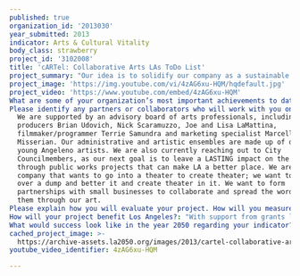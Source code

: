 ```yaml
---
published: true
organization_id: '2013030'
year_submitted: 2013
indicator: Arts & Cultural Vitality
body_class: strawberry
project_id: '3102008'
title: 'cARTel: Collaborative Arts LAs ToDo List'
project_summary: "Our idea is to solidify our company as a sustainable arts organization whose focus is on emerging arts professionals. We believe that in LA, there are two types of arts events: the heavily funded, well attended, and smoothly run event geared towards established artists and celebrities; and the unsupported, sparsely attended, poorly managed event for emerging artists. Our mission bridges the two: creating artistic opportunities for thrilling and boundary-pushing artists that will allow them to create on a bigger, better supported level. Now is the time for us to take the next step in our mission. Each year, we engage hundreds of artists, creators and collaborators - and in order to fully invest in artist and art administrators potential, we need the funding to be able to support them on a monetary level. \r\n\r\nBut first, a little bit about us: cARTel’s attracts those not interested solely in performing or watching, but rather in sharing the experience of art with one another. Since 2007, we have produced 22 theatrical productions, 6 music and film festivals, several one-day events such as poetry readings and collaborative mixers, and 2 installation art shows featuring the work of over 2000 multimedia LA area artists. Our work has been covered by the LA Times, NBCLA, Huffington Post, LAist, LA Weekly, The Examiner, and countless blogs and digital hubs. Our Artistic Director, Negin Singh, was featured on the White House blog, “Winning the Future: Obama and Young Americans” and was named one of the top 20 Indian-American Entrepreneurs for 2012 in India Currents Magazine. Our company values include:\r\n\r\n-Affordability and accessibility. If we can’t afford the price of a ticket, we don’t put it on. \r\n-We only produce original work by daring artists and promote collaboration as the driving energy behind the creative process. \r\n-The event has to be logistically sound and provide a safe, exciting platform for the artists success.\r\n-Process is as important as product. Throughout the creation and planning process, artists and staff alike need to feel comfortable and pushed with respect, patience and fun!\r\n\r\nWhere we are now: We have succeeded in creating a model that attracts artists and audiences to participate in challenging and exciting art-making that is new and comes with few guidelines. Right now, cARTel administrators and artists need to MAKE time out of their hectic schedules to support the mission, which means that though we do a lot already, we can do a LOT MORE. With appropriate funding, we will focus more of our time on expansion of our core programming, free workshops, mentorship programs, a physical space, as well as experiment with new events!\r\n\r\nOur programs: \r\n\r\nBROKECHELLA MUSIC & ARTS FESTIVAL\r\nWhat began at a coffee house with 50 people has now grown to a street festival for over 2000. Brokechella is a one-day extravaganza that will feature 38 of LA’s finest emerging musical talent chosen from over 300 submissions. Music, gourmet street food, art installations, boutique vendors, games, and more - all for under $10. \r\n\r\nNO BUDGET FILM FESTIVAL\r\nBeg, borrow, collaborate; NBFF takes indie filmmaking back to its roots. A red carpet event at the Downtown Independent, last year’s edition debuted the Bonus Features panel series featuring some of today’s trailblazing voices and industry heavyweights from major networks and film fests. \r\n\r\nGENDER LAB\r\nOur annual ensemble-based production returns in summer 2013 for the multimedia performance 'Gender Lab.' An ensemble of artists will use dance, visual art, poetry, food and more to create a sensory experience that asks the question, \"How much of a wo/man are you?\"\r\n\r\nSOUND/STAGE\r\nA quarterly live recording series at El Cid, cARTel revives the lost art of the radio play in a swanky cocktail setting. Sustainable storytelling infused with old Hollywood glamour, the LAist hailed Sound/Stage for \"...resurrect[ing] all of the allure and sultry romanticism of Old Hollywood.\" \r\n\r\nLIVING ROOM TOUR\r\nThe Living Room Tour is a touring theatre series that commissions original work and thrusts it straight into your living room. Since 2007, LRT has hit up living rooms from Hollywood to Orange County to the Valley to Monrovia and everywhere in between. The 2013 show will tour in October as the first Halloween-themed edition of LRT.\r\n\r\nEVERYBODY NOSE \r\ncARTel’s performance clown troupe creates highly collaborative theater pieces through fully-dimensional, silent clowns. Using both physical comedy and intense character work through an organic realization process, we have trained over 1000 clowns to date. Additional support will ensure free workshops for people of all ages, as well as create a new holiday work for December 2013. \r\n\r\nWe have set a fundraising goal of $200,000 for this calendar year to help us sustain our growing organization which will provide for full-time staff, part-time and freelance coordinators and as a means to sustain our standard of artistic excellence."
project_image: 'https://img.youtube.com/vi/4zAG6xu-HQM/hqdefault.jpg'
project_video: 'https://www.youtube.com/embed/4zAG6xu-HQM'
What are some of your organization’s most important achievements to date?: "Our greatest achievements have grown out of the people and artists with whom we are privileged to work.  Our ensemble of dedicated artists has grown over the years into a dedicated, well-rounded staff.  In addition to our core team, we have worked with and showcased over 2000 artists over the past five years -- in successful productions and events that span several mediums of art including film, theatre, music, art and more.\r\n\r\nWhile operating with very little money, we’ve been creative and efficient with our resources, so perhaps our biggest achievement has been the fact that we’ve kept it all going!  We have been fortunate to be able to do a lot with very little, never stopping, never settling and constantly taking on new challenges with vigor.  For example, our Brokechella and No Budget festivals -- which today stand as our most far-reaching and well-attended events -- started very small.  Brokechella started in a coffee shop, and in April 2013, 2000 people will join us downtown for a day of music, food, and art (we’ve literally had to shut down an entire street in order to accommodate everyone and everything).  No Budget began in a 50-person theater with no curating process and 16 videos submitted by friends and fans; it now is in its fourth year and has a red carpet, panel discussions led by arts professionals, a sold-out 300-person theater and has been a launchpad for young artists to create work and launch meaningful relationships within the film industry.  The winners of the very first No Budget festival just released a trailer for a series based on their winning film, and many past Brokechella bands have been featured as “bands” to watch and have developed large local followings.  The growth is so exciting to watch and defines what success means to us."
Please identify any partners or collaborators who will work with you on this project.: >-
  We are supported by an advisory board of arts professionals, including
  producers Brian Udovich, Nick Scaramuzzo, Joe and Lisa LaMattina,
  filmmaker/programmer Terrie Samundra and marketing specialist Marcella
  Misserian. Our administrative and artistic ensembles are made up of dozens of
  young Angeleno artists. We are also currently reaching out to City
  Councilmembers, as our next goal is to leave a LASTING impact on the city
  through public works projects that can make LA a better place. We are not a
  company that wants to go into a theater to create theater; we want to take
  over a dump and better it and create theater in it. We want to form
  partnerships with small businesses to collaborate and spread the word about
  them through our art.
Please explain how you will evaluate your project. How will you measure success?: "Our biggest metric of success is our fundraising goal of $200,000.  If we reach this, it means our audiences were bigger and that our events received more recognition than in 2012.  Larger audience means our projects were more accessible.  Starting with the expansion of Brokechella in April 2013, it means more artist-to-audience-to-artist engagement. \r\n\r\nSuccess will also be measured by how many arts administrators we can afford paying an appropriate wage to.  Right now, our administrative core is made up of 11 dedicated individuals who give up their time whenever they can because they are passionate and believe in the mission.  Though they receive paid stipends, it is simply not enough to be able to fully focus on the tasks at hand.  With support, we would be able to expand each of our programs and devote even more time to the creation and production process. \r\n\r\nAt the end of the year, we will ask collaborators about their experience and how we can improve.  cARTel’s focus is on investing in young artists, and working with them to create art, events, experiences and an overall culture that is sustainable and long-lasting.  When you go to one of our events, you see both artists that have been with us since the beginning, and ones who responded to our call to submissions just weeks before.  This is because we are more interested in a strong, sturdy foundation that we can build over the course of five to ten years.  A survey will enable us to see if we are on the right track.\r\n\r\nIn addition, success will be measured by how well we establish working relationships with other arts organizations, partners that might normally be viewed as competition.  We will evaluate our collaborations to see how they benefit the arts scene of Los Angeles and the city as a whole."
How will your project benefit Los Angeles?: "With support from grants like this, we will be able to expand each of our programs to become year-long projects that last beyond the day of the event with dedicated staffs to each.  We can create new hubs for lovers of film, music, theatre and art to experiment without worrying about the bottom line.  We can be the premiere place where experimentation and collaboration is key, which is wildly important in a city where art can sometimes get lost in the Hollywood hustle.  For example, we would love to add an extension to our No Budget Film Festival program by creating a monthly called “First Cut” where artists can show the first cut of their new film to a group of smart and creative individuals who can provide feedback.  For Brokechella, we could create industry showcases for the artists we’ve worked with in the past to ensure they are getting the attention they deserve. In this way, we can ensure that all of the artists that come through our doors can receive help and constructive attention AFTER the day of the event.\r\n\r\nIf the arts are our passion, then Los Angeles is indeed our canvas.  With an aging population, we believe that it is absolutely crucial to continue creating opportunities for younger, emerging artists -- and not just to continue at our current rate, but to increase and expand opportunities across the board.  Los Angeles is already a destination for so many young arts professionals, but we believe that our organization can be part of the effort to elevate L.A. as a true artistic community -- taking the “cool” factor of our local arts scene and making it possible for young artists to truly envision and experience a sustainable career in our city.\r\n\r\nWe want to be able to sustain our city’s thriving arts and culture scene -- and to create opportunities that cut across existing social and economic divides.  All of our projects support emerging artists who are trying to make a name for themselves, and we make our events as affordable and accessible as possible, so that young people interested in being part of our community will be able to do so.  Los Angeles is an arts town, and a destination -- but too often it feels as if there is too much of a gap between the young and the established, and that many of the opportunities that exist here do not exist for everyone.  cARTel is dedicated to giving people those opportunities.  If people come to us with ideas, we listen.  If people come to us wanting to help out or participate, we find a place for them.  Our focus is truly on the collaborative and communal potential of art, and we feel that this philosophy can absolutely benefit the sometimes-fragmented communities of 21st century Los Angeles."
What would success look like in the year 2050 regarding your indicator?: "Success in 2050 is a thriving, durable, democratic Los Angeles arts & culture scene that is truly collaborative and provides opportunities for all types of emerging artists who want to build careers and lives in our city.  cARTel wants to show artists that contrary to popular belief, there IS A WAY to make a career out of art-making and passionate collaboration! The creation of art is not limited by venue, by galleries, theatres, and stages. The foundation that cARTel and our partners set in 2013 will encourage emerging artists to be innovative, to collaborate rather than silo themselves away. \r\n\r\nTo put it in a “big dream” sort of way: We want to make Los Angeles VISIBLY better.  We want you to be able to pass by our project on your way to work, and to be able to participate in one of our events without having to look too hard to find us.  We want art-making as a way of life to become a possibility for more and more people, and we believe that cARTel is the right vehicle to make that happen.\r\n\r\nMany of us in cARTel are not native Angelenos, but we all were drawn to this city by the enduring promise that this is a place where a young person can come to make his or her dreams come true.  We are reminded of a scenic overlook on Mulholland Drive, high above the city, looking east toward downtown Los Angeles, and a placard referring to L.A. as “The City That Dreams Built.”   As Los Angeles moves through the 21st century, we face many challenges as a city and an arts community.  But this age-old promise -- the “City of Dreams” -- remains. Thousands of people will flock here in 2050 because of that promise. Their art won’t be held back by lack of funds or sponsorship. They will have developed the tools to go out there and make art no matter how little resources they think they have. "
cached_project_image: >-
  https://archive-assets.la2050.org/images/2013/cartel-collaborative-arts-las-todo-list/img.youtube.com/vi/4zAG6xu-HQM/hqdefault.jpg
youtube_video_identifier: 4zAG6xu-HQM

---
```

